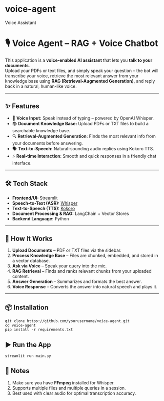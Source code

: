 # voice-agent
Voice Assistant

# 🎙️ Voice Agent – RAG + Voice Chatbot

This application is a **voice-enabled AI assistant** that lets you **talk to your documents**.  
Upload your PDFs or text files, and simply speak your question – the bot will transcribe your voice, retrieve the most relevant answer from your knowledge base using **RAG (Retrieval-Augmented Generation)**, and reply back in a natural, human-like voice.  

---

## ✨ Features
- 🎤 **Voice Input:** Speak instead of typing – powered by OpenAI Whisper.
- 📚 **Document Knowledge Base:** Upload PDFs or TXT files to build a searchable knowledge base.
- 🔍 **Retrieval-Augmented Generation:** Finds the most relevant info from your documents before answering.
- 🗣️ **Text-to-Speech:** Natural-sounding audio replies using Kokoro TTS.
- ⚡ **Real-time Interaction:** Smooth and quick responses in a friendly chat interface.

---

## 🛠️ Tech Stack
- **Frontend/UI:** [Streamlit](https://streamlit.io/)
- **Speech-to-Text (ASR):** [Whisper](https://github.com/openai/whisper)
- **Text-to-Speech (TTS):** [Kokoro](https://github.com/hexgrad/kokoro)
- **Document Processing & RAG:** LangChain + Vector Stores
- **Backend Language:** Python

---

## 🚀 How It Works
1. **Upload Documents** – PDF or TXT files via the sidebar.
2. **Process Knowledge Base** – Files are chunked, embedded, and stored in a vector database.
3. **Ask via Voice** – Speak your query into the mic.
4. **RAG Retrieval** – Finds and ranks relevant chunks from your uploaded content.
5. **Answer Generation** – Summarizes and formats the best answer.
6. **Voice Response** – Converts the answer into natural speech and plays it.

---

## 📦 Installation
```
git clone https://github.com/yourusername/voice-agent.git
cd voice-agent
pip install -r requirements.txt
```

## ▶️ Run the App
```
streamlit run main.py
```

## 📌 Notes
1. Make sure you have **FFmpeg** installed for Whisper.
2. Supports multiple files and multiple queries in a session.
3. Best used with clear audio for optimal transcription accuracy.
